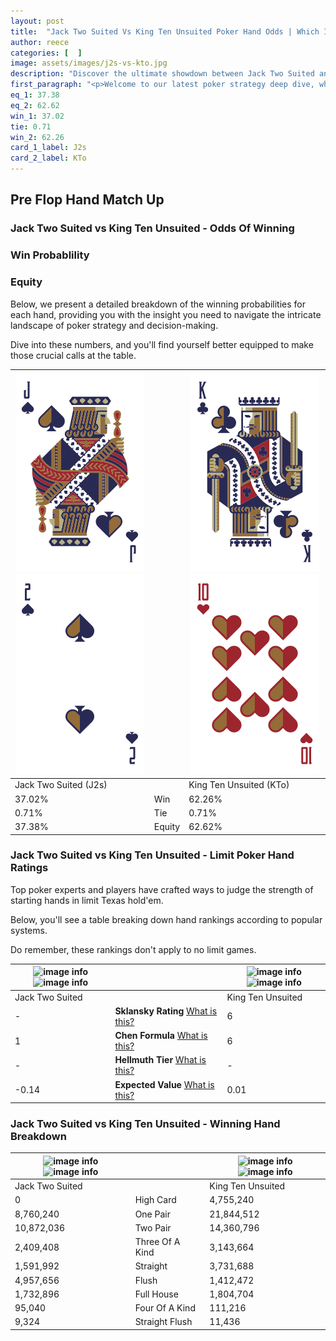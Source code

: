 ```yaml
---
layout: post
title:  "Jack Two Suited Vs King Ten Unsuited Poker Hand Odds | Which Is The Better Hand In Poker? A Complete Guide"
author: reece
categories: [  ]
image: assets/images/j2s-vs-kto.jpg
description: "Discover the ultimate showdown between Jack Two Suited and King Ten Unsuited in poker! Uncover the odds, strategies, and scenarios where one hand triumphs over the other. Get ready to up your poker game with this thrilling analysis."
first_paragraph: "<p>Welcome to our latest poker strategy deep dive, where we're pitting two distinct hands against each other in a high-stakes showdown: Jack Two Suited vs King Ten Unsuited.</p><p>In the dynamic world of poker, every decision counts, and knowing which hand holds the upper hand is key to your success at the table.</p><p>In this article, we'll dissect these two hands, explore the scenarios where one dominates the other, and equip you with the knowledge to make strategic choices that can tip the odds in your favor.</p><p>Get ready to unravel the intriguing dynamics of these poker hands and elevate your game to new heights.</p>"
eq_1: 37.38
eq_2: 62.62
win_1: 37.02
tie: 0.71
win_2: 62.26
card_1_label: J2s
card_2_label: KTo
---
```




[comment]: # (sp0)

## Pre Flop Hand Match Up

<div class="table hand-ratings" markdown="1"> 



### Jack Two Suited vs King Ten Unsuited - Odds Of Winning


  
<div class="row graphs"> 
<div class="col-lg-6">
    <h3>Win Probablility</h3>
    <canvas id="WinChart"></canvas>
</div>
<div class="col-lg-6">
    <h3>Equity</h3>
    <canvas id="EquityChart"></canvas>
</div>
</div>

  Below, we present a detailed breakdown of the winning probabilities for each hand, providing you with the insight you need to navigate the intricate landscape of poker strategy and decision-making. 

Dive into these numbers, and you'll find yourself better equipped to make those crucial calls at the table.


    
| ![image info](assets/images/hand1/j.png) ![image info](assets/images/hand1/2.png) |  | ![image info](assets/images/hand2/k.png) ![image info](assets/images/hand2/to.png) |
| -------- | -------- | -------- |
| Jack Two Suited (J2s) |  | King Ten Unsuited (KTo) |
| 37.02% | Win | 62.26% |
| 0.71% | Tie | 0.71% |
| 37.38% | Equity | 62.62% |




[comment]: # (sp1)



### Jack Two Suited vs King Ten Unsuited - Limit Poker Hand Ratings

Top poker experts and players have crafted ways to judge the strength of starting hands in limit Texas hold'em. 

Below, you'll see a table breaking down hand rankings according to popular systems. 

Do remember, these rankings don't apply to no limit games.


    
| ![image info](https://www.riverpairs.com/assets/images/hand1/j.png) ![image info](https://www.riverpairs.com/assets/images/hand1/2.png) |  | ![image info](https://www.riverpairs.com/assets/images/hand2/k.png) ![image info](https://www.riverpairs.com/assets/images/hand2/to.png) |
| -------- | -------- | -------- |
| Jack Two Suited |  | King Ten Unsuited |
| - | **Sklansky Rating** [What is this?](/sklansky-rating-explained) | 6 |
| 1 | **Chen Formula** [What is this?](/chen-formula-explained) | 6 |
| - | **Hellmuth Tier** [What is this?](/Hellmuth-tier-explained) | - |
| -0.14 | **Expected Value** [What is this?](/expected-value-explained) | 0.01 |




[comment]: # (sp2)



### Jack Two Suited vs King Ten Unsuited - Winning Hand Breakdown


    
| ![image info](https://www.riverpairs.com/assets/images/hand1/j.png) ![image info](https://www.riverpairs.com/assets/images/hand1/2.png) |  | ![image info](https://www.riverpairs.com/assets/images/hand2/k.png) ![image info](https://www.riverpairs.com/assets/images/hand2/to.png) |
| -------- | -------- | -------- |
| Jack Two Suited |  | King Ten Unsuited |
| 0 | High Card | 4,755,240 |
| 8,760,240 | One Pair | 21,844,512 |
| 10,872,036 | Two Pair | 14,360,796 |
| 2,409,408 | Three Of A Kind | 3,143,664 |
| 1,591,992 | Straight | 3,731,688 |
| 4,957,656 | Flush | 1,412,472 |
| 1,732,896 | Full House | 1,804,704 |
| 95,040 | Four Of A Kind | 111,216 |
| 9,324 | Straight Flush | 11,436 |




[comment]: # (sp3)



</div>

[comment]: # (sp4)



[comment]: # (sp5)

